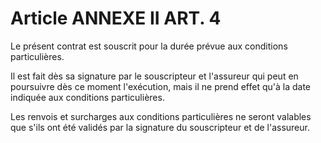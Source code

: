 # Article ANNEXE II ART. 4

Le présent contrat est souscrit pour la durée prévue aux conditions particulières.

Il est fait dès sa signature par le souscripteur et l'assureur qui peut en poursuivre dès ce moment l'exécution, mais il ne prend effet qu'à la date indiquée aux conditions particulières.

Les renvois et surcharges aux conditions particulières ne seront valables que s'ils ont été validés par la signature du souscripteur et de l'assureur.
